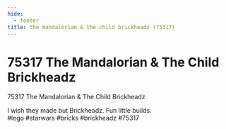 ```yaml
---
hide:
  - footer
title: the mandalorian & the child brickheadz (75317)
---
```


# 75317 The Mandalorian & The Child Brickheadz

75317 The Mandalorian & The Child Brickheadz 

I wish they made but Brickheadz. Fun little builds. 
#lego #starwars #bricks #brickheadz #75317
